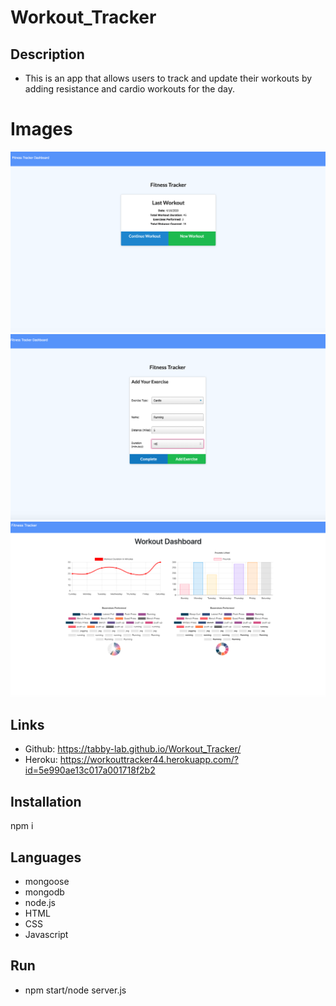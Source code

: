 # Workout_Tracker

## Description
* ​This is an app that allows users to track and update their workouts by adding resistance and cardio workouts for the day. 

# Images
![img](public/images/pic1.png)
![img](public/images/pic2.png)
![img](public/images/pic3.png)

## Links
* Github: https://tabby-lab.github.io/Workout_Tracker/
* Heroku: https://workouttracker44.herokuapp.com/?id=5e990ae13c017a001718f2b2

## Installation
npm i

## Languages
* mongoose
* mongodb
* node.js
* HTML
* CSS
* Javascript

## Run
* npm start/node server.js
